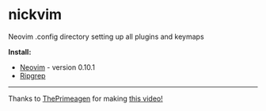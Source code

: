 # nickvim
Neovim .config directory setting up all plugins and keymaps

**Install:**
- [Neovim](https://github.com/neovim/neovim/releases) - version 0.10.1
- [Ripgrep](https://github.com/BurntSushi/ripgrep)

---

Thanks to [ThePrimeagen](https://github.com/ThePrimeagen) for making [this video!](https://www.youtube.com/watch?v=w7i4amO_zaE)
